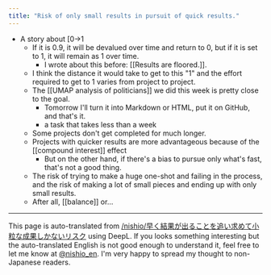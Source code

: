 ```yaml
---
title: "Risk of only small results in pursuit of quick results."
---
```


- A story about [0→1
    - If it is 0.9, it will be devalued over time and return to 0, but if it is set to 1, it will remain as 1 over time.
        - I wrote about this before: [[Results are floored.]].
    - I think the distance it would take to get to this "1" and the effort required to get to 1 varies from project to project.
    - The [[UMAP analysis of politicians]] we did this week is pretty close to the goal.
        - Tomorrow I'll turn it into Markdown or HTML, put it on GitHub, and that's it.
        - a task that takes less than a week
    - Some projects don't get completed for much longer.
    - Projects with quicker results are more advantageous because of the [[compound interest]] effect
        - But on the other hand, if there's a bias to pursue only what's fast, that's not a good thing.
    - The risk of trying to make a huge one-shot and failing in the process, and the risk of making a lot of small pieces and ending up with only small results.
    - After all, [[balance]] or...
---
This page is auto-translated from [/nishio/早く結果が出ることを追い求めて小粒な成果しかないリスク](https://scrapbox.io/nishio/早く結果が出ることを追い求めて小粒な成果しかないリスク) using DeepL. If you looks something interesting but the auto-translated English is not good enough to understand it, feel free to let me know at [@nishio_en](https://twitter.com/nishio_en). I'm very happy to spread my thought to non-Japanese readers.